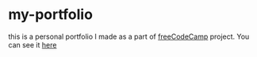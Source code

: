 # my-portfolio
this is a personal portfolio I made as a part of [freeCodeCamp](https://www.freecodecamp.com/challenges/build-a-personal-portfolio-webpage)
project.
You can see it [here](https://my-personal-portfolio.herokuapp.com/)
